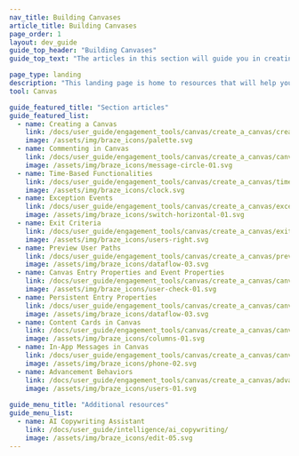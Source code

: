 ```yaml
---
nav_title: Building Canvases
article_title: Building Canvases
page_order: 1
layout: dev_guide
guide_top_header: "Building Canvases"
guide_top_text: "The articles in this section will guide you in creating and launching a multi-dimensional Canvas quickly from ideation to execution to your users. With its intuitive drag-and-drop interface and space for collaboration, you can leverage this visual programming environment to help drive the best results for your customer engagement goals."

page_type: landing
description: "This landing page is home to resources that will help you create and launch a multi-dimensional Canvas such as how to create a Canvas, exception events, exit criteria, Canvas entry properties, and more."
tool: Canvas

guide_featured_title: "Section articles"
guide_featured_list:
  - name: Creating a Canvas
    link: /docs/user_guide/engagement_tools/canvas/create_a_canvas/create_a_canvas/
    image: /assets/img/braze_icons/palette.svg
  - name: Commenting in Canvas
    link: /docs/user_guide/engagement_tools/canvas/create_a_canvas/canvas_comments/
    image: /assets/img/braze_icons/message-circle-01.svg
  - name: Time-Based Functionalities
    link: /docs/user_guide/engagement_tools/canvas/create_a_canvas/time_based_canvas/
    image: /assets/img/braze_icons/clock.svg
  - name: Exception Events
    link: /docs/user_guide/engagement_tools/canvas/create_a_canvas/exception_events/
    image: /assets/img/braze_icons/switch-horizontal-01.svg
  - name: Exit Criteria
    link: /docs/user_guide/engagement_tools/canvas/create_a_canvas/exit_criteria/
    image: /assets/img/braze_icons/users-right.svg
  - name: Preview User Paths
    link: /docs/user_guide/engagement_tools/canvas/create_a_canvas/preview_user_paths/
    image: /assets/img/braze_icons/dataflow-03.svg
  - name: Canvas Entry Properties and Event Properties
    link: /docs/user_guide/engagement_tools/canvas/create_a_canvas/canvas_entry_properties_event_properties/
    image: /assets/img/braze_icons/user-check-01.svg
  - name: Persistent Entry Properties
    link: /docs/user_guide/engagement_tools/canvas/create_a_canvas/canvas_entry_properties_event_properties/canvas_persistent_entry_properties/
    image: /assets/img/braze_icons/dataflow-03.svg
  - name: Content Cards in Canvas
    link: /docs/user_guide/engagement_tools/canvas/create_a_canvas/canvas_by_channel/content-cards_in_canvas/
    image: /assets/img/braze_icons/columns-01.svg
  - name: In-App Messages in Canvas
    link: /docs/user_guide/engagement_tools/canvas/create_a_canvas/canvas_by_channel/in-app_messages_in_canvas/
    image: /assets/img/braze_icons/phone-02.svg
  - name: Advancement Behaviors
    link: /docs/user_guide/engagement_tools/canvas/create_a_canvas/advancement/
    image: /assets/img/braze_icons/users-01.svg
 
guide_menu_title: "Additional resources"
guide_menu_list:
  - name: AI Copywriting Assistant
    link: /docs/user_guide/intelligence/ai_copywriting/
    image: /assets/img/braze_icons/edit-05.svg
---
```

